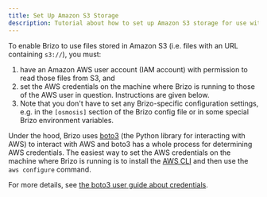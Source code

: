 ```yaml
---
title: Set Up Amazon S3 Storage
description: Tutorial about how to set up Amazon S3 storage for use with Ocean Protocol.
---
```


To enable Brizo to use files stored in Amazon S3 (i.e. files with an URL containing `s3://`), you must:

1. have an Amazon AWS user account (IAM account) with permission to read those files from S3, and
1. set the AWS credentials on the machine where Brizo is running to those of the AWS user in question. Instructions are given below.
1. Note that you don't have to set any Brizo-specific configuration settings, e.g. in the `[osmosis]` section of the Brizo config file or in some special Brizo environment variables.

Under the hood, Brizo uses [boto3](https://aws.amazon.com/sdk-for-python/) (the Python library for interacting with AWS) to interact with AWS and boto3 has a whole process for determining AWS credentials. The easiest way to set the AWS credentials on the machine where Brizo is running is to install the [AWS CLI](https://aws.amazon.com/cli/) and then use the `aws configure` command.

For more details, see [the boto3 user guide about credentials](https://boto3.amazonaws.com/v1/documentation/api/latest/guide/configuration.html).
